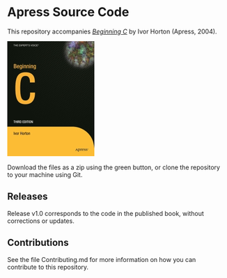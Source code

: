 # Apress Source Code

This repository accompanies [*Beginning C*](http://www.apress.com/9781590592533) by Ivor Horton (Apress, 2004).

[comment]: #cover
![Cover image](9781590592533.jpg)

Download the files as a zip using the green button, or clone the repository to your machine using Git.

## Releases

Release v1.0 corresponds to the code in the published book, without corrections or updates.

## Contributions

See the file Contributing.md for more information on how you can contribute to this repository.

